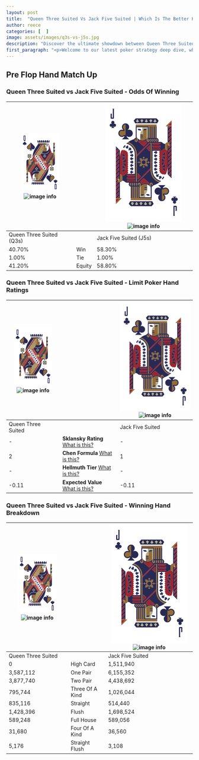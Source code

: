 ```yaml
---
layout: post
title:  "Queen Three Suited Vs Jack Five Suited | Which Is The Better Hand In Poker? A Complete Guide"
author: reece
categories: [  ]
image: assets/images/q3s-vs-j5s.jpg
description: "Discover the ultimate showdown between Queen Three Suited and Jack Five Suited in poker! Uncover the odds, strategies, and scenarios where one hand triumphs over the other. Get ready to up your poker game with this thrilling analysis."
first_paragraph: "<p>Welcome to our latest poker strategy deep dive, where we're pitting two distinct hands against each other in a high-stakes showdown: Queen Three Suited vs Jack Five Suited.</p><p>In the dynamic world of poker, every decision counts, and knowing which hand holds the upper hand is key to your success at the table.</p><p>In this article, we'll dissect these two hands, explore the scenarios where one dominates the other, and equip you with the knowledge to make strategic choices that can tip the odds in your favor.</p><p>Get ready to unravel the intriguing dynamics of these poker hands and elevate your game to new heights.</p>"
---
```




[comment]: # (sp0)

## Pre Flop Hand Match Up

<div class="table hand-ratings" markdown="1"> 



### Queen Three Suited vs Jack Five Suited - Odds Of Winning


    
| ![image info](assets/images/hand1/Q.png) ![image info](assets/images/hand1/3s.png) |  | ![image info](assets/images/hand2/J.png) ![image info](assets/images/hand2/5s.png) |
| -------- | -------- | -------- |
| Queen Three Suited (Q3s) |  | Jack Five Suited (J5s) |
| 40.70% | Win | 58.30% |
| 1.00% | Tie | 1.00% |
| 41.20% | Equity | 58.80% |




[comment]: # (sp1)



### Queen Three Suited vs Jack Five Suited - Limit Poker Hand Ratings


    
| ![image info](assets/images/hand1/Q.png) ![image info](assets/images/hand1/3s.png) |  | ![image info](assets/images/hand2/J.png) ![image info](assets/images/hand2/5s.png) |
| -------- | -------- | -------- |
| Queen Three Suited |  | Jack Five Suited |
| - | **Sklansky Rating** [What is this?](/sklansky-rating-explained) | - |
| 2 | **Chen Formula** [What is this?](/chen-formula-explained) | 1 |
| - | **Hellmuth Tier** [What is this?](/Hellmuth-tier-explained) | - |
| -0.11 | **Expected Value** [What is this?](/expected-value-explained) | -0.11 |




[comment]: # (sp2)



### Queen Three Suited vs Jack Five Suited - Winning Hand Breakdown


    
| ![image info](assets/images/hand1/Q.png) ![image info](assets/images/hand1/3s.png) |  | ![image info](assets/images/hand2/J.png) ![image info](assets/images/hand2/5s.png) |
| -------- | -------- | -------- |
| Queen Three Suited |  | Jack Five Suited |
| 0 | High Card | 1,511,940 |
| 3,587,112 | One Pair | 6,155,352 |
| 3,877,740 | Two Pair | 4,438,692 |
| 795,744 | Three Of A Kind | 1,026,044 |
| 835,116 | Straight | 514,440 |
| 1,428,396 | Flush | 1,698,524 |
| 589,248 | Full House | 589,056 |
| 31,680 | Four Of A Kind | 36,560 |
| 5,176 | Straight Flush | 3,108 |




[comment]: # (sp3)



</div>

[comment]: # (sp4)



[comment]: # (sp5)

